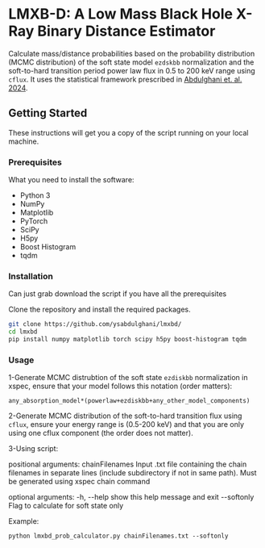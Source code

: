 # LMXB-D: A Low Mass Black Hole X-Ray Binary Distance Estimator

Calculate mass/distance probabilities based on the probability distribution (MCMC distribution) of the soft state model `ezdskbb` normalization and the soft-to-hard transition period power law flux in 0.5 to 200 keV range using `cflux`. It uses the statistical framework prescribed in [Abdulghani et. al. 2024](https://arxiv.org/abs/2401.03654).

## Getting Started

These instructions will get you a copy of the script running on your local machine.

### Prerequisites

What you need to install the software:

- Python 3
- NumPy
- Matplotlib
- PyTorch
- SciPy
- H5py
- Boost Histogram
- tqdm

### Installation

Can just grab download the script if you have all the prerequisites

Clone the repository and install the required packages.

```bash
git clone https://github.com/ysabdulghani/lmxbd/
cd lmxbd
pip install numpy matplotlib torch scipy h5py boost-histogram tqdm
```

### Usage

1-Generate MCMC distrubtion of the soft state `ezdiskbb` normalization in xspec, ensure that your model follows this notation (order matters):
```
any_absorption_model*(powerlaw+ezdiskbb+any_other_model_components)
```
2-Generate MCMC distribution of the soft-to-hard transition flux using `cflux`, ensure your energy range is (0.5-200 keV) and that you are only using one cflux component (the order does not matter).

3-Using script:

positional arguments:
  chainFilenames  Input .txt file containing the chain filenames in
                  separate lines (include subdirectory if not in same
                  path). Must be generated using xspec chain command

optional arguments:
  -h, --help      show this help message and exit
  --softonly      Flag to calculate for soft state only

Example:
```
python lmxbd_prob_calculator.py chainFilenames.txt --softonly
```

  
